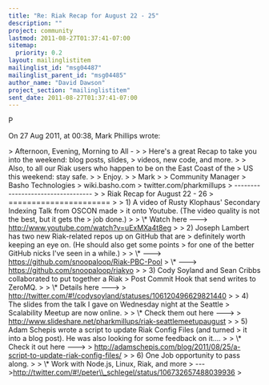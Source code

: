 ```yaml
---
title: "Re: Riak Recap for August 22 - 25"
description: ""
project: community
lastmod: 2011-08-27T01:37:41-07:00
sitemap:
  priority: 0.2
layout: mailinglistitem
mailinglist_id: "msg04487"
mailinglist_parent_id: "msg04485"
author_name: "David Dawson"
project_section: "mailinglistitem"
sent_date: 2011-08-27T01:37:41-07:00
---
```



P 

On 27 Aug 2011, at 00:38, Mark Phillips  wrote:

&gt; Afternoon, Evening, Morning to All -
&gt; 
&gt; Here's a great Recap to take you into the weekend: blog posts, slides,
&gt; videos, new code, and more.
&gt; 
&gt; Also, to all our Riak users who happen to be on the East Coast of the
&gt; US this weekend: stay safe.
&gt; 
&gt; Enjoy.
&gt; 
&gt; Mark
&gt; 
&gt; Community Manager
&gt; Basho Technologies
&gt; wiki.basho.com
&gt; twitter.com/pharkmillups
&gt; ----------------------------------
&gt; 
&gt; Riak Recap for August 22 - 26
&gt; ======================
&gt; 
&gt; 1) A video of Rusty Klophaus' Secondary Indexing Talk from OSCON made
&gt; it onto Youtube. (The video quality is not the best, but it gets the
&gt; job done.)
&gt; 
&gt; \\* Watch here ---&gt; http://www.youtube.com/watch?v=uExMXa4t8eg
&gt; 
&gt; 2) Joseph Lambert has two new Riak-related repos up on GitHub that are
&gt; definitely worth keeping an eye on. (He should also get some points
&gt; for one of the better GitHub nicks I've seen in a while.)
&gt; 
&gt; \\* ---&gt; https://github.com/snoopaloop/Riak-PBC-Pool
&gt; \\* ---&gt; https://github.com/snoopaloop/riakyo
&gt; 
&gt; 3) Cody Soyland and Sean Cribbs collaborated to put together a Riak
&gt; Post Commit Hook that send writes to ZeroMQ.
&gt; 
&gt; \\* Details here ---&gt;
&gt; http://twitter.com/#!/codysoyland/statuses/106120496629821440
&gt; 
&gt; 4) The slides from the talk I gave on Wednesday night at the Seattle
&gt; Scalability Meetup are now online.
&gt; 
&gt; \\* Check them out here ---&gt;
&gt; http://www.slideshare.net/pharkmillups/riak-seattlemeetupaugust
&gt; 
&gt; 5) Adam Schepis wrote a script to update Riak Config Files (and turned
&gt; it into a blog post). He was also looking for some feedback on it….
&gt; 
&gt; \\* Check it out here ---&gt;
&gt; http://adamschepis.com/blog/2011/08/25/a-script-to-update-riak-config-files/
&gt; 
&gt; 6) One Job opportunity to pass along.
&gt; 
&gt; \\* Work with Node.js, Linux, Riak, and more
&gt; ---&gt;http://twitter.com/#!/peter\\_schlegel/status/106732657488039936
&gt; 

